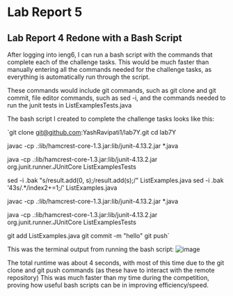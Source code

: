 # Lab Report 5

## Lab Report 4 Redone with a Bash Script

After logging into ieng6, I can run a bash script with the commands that complete each of the challenge tasks. This would be much faster than manually entering all the commands needed for the challenge tasks, as everything is automatically run through the script.

These commands would include git commands, such as git clone and git commit, file editor commands, such as sed -i, and the commands needed to run the junit tests in ListExamplesTests.java

The bash script I created to complete the challenge tasks looks like this:

`git clone git@github.com:YashRavipati1/lab7Y.git
cd lab7Y

javac -cp .:lib/hamcrest-core-1.3.jar:lib/junit-4.13.2.jar *.java

java -cp .:lib/hamcrest-core-1.3.jar:lib/junit-4.13.2.jar org.junit.runner.JUnitCore ListExamplesTests

sed -i .bak "s/result.add(0, s);/result.add(s);/" ListExamples.java
sed -i .bak '43s/.*/index2+=1;/' ListExamples.java

javac -cp .:lib/hamcrest-core-1.3.jar:lib/junit-4.13.2.jar *.java

java -cp .:lib/hamcrest-core-1.3.jar:lib/junit-4.13.2.jar org.junit.runner.JUnitCore ListExamplesTests

git add ListExamples.java
git commit -m "hello"
git push`


This was the terminal output from running the bash script: 
![image](https://user-images.githubusercontent.com/63521936/224871887-da20c27f-a934-4af8-b31b-9a6255b7484c.png)

The total runtime was about 4 seconds, with most of this time due to the git clone and git push commands (as these have to interact with the remote repository)
This was much faster than my time during the competition, proving how useful bash scripts can be in improving efficiency/speed.
